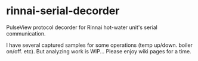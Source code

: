 # rinnai-serial-decorder
PulseView protocol decorder for Rinnai hot-water unit's serial communication.

I have several captured samples for some operations (temp up/down. boiler on/off. etc). But analyzing work is WIP... Please enjoy wiki pages for a time.
